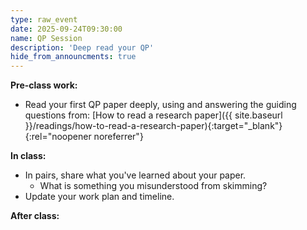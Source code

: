 ```yaml
---
type: raw_event
date: 2025-09-24T09:30:00
name: QP Session
description: 'Deep read your QP'
hide_from_announcments: true
---
```


**Pre-class work:**

* Read your first QP paper deeply, using and answering the guiding questions from: [How to read a research paper]({{ site.baseurl }}/readings/how-to-read-a-research-paper){:target="_blank"}{:rel="noopener noreferrer"}


**In class:**

* In pairs, share what you've learned about your paper.
	* What is something you misunderstood from skimming?
* Update your work plan and timeline.

**After class:**


